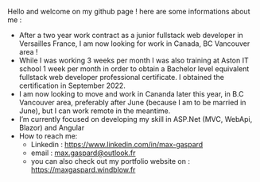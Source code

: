 Hello and welcome on my github page ! here are some informations about me :

- After a two year work contract as a junior fullstack web developer in Versailles France, I am now looking for work in Canada, BC Vancouver area !
- While I was working 3 weeks per month I was also training at Aston IT school 1 week per month in order to obtain a Bachelor level equivalent fullstack web developer professional certificate. I obtained the certification in September 2022.
- I am now looking to move and work in Cananda later this year, in B.C Vancouver area, preferably after June (because I am to be married in June), but I can work remote in the meantime.
- I’m currently focused on developing my skill in ASP.Net (MVC, WebApi, Blazor) and Angular
- How to reach me: 
  - Linkedin : https://www.linkedin.com/in/max-gaspard
  - email : max.gaspard@outlook.fr
  - you can also check out my portfolio website on : https://maxgaspard.windblow.fr

